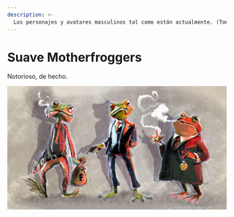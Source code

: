 ```yaml
---
description: >-
  Los personajes y avatares masculinos tal como están actualmente. (Todavía una obra en progreso).
---
```


# Suave Motherfroggers

Notorioso, de hecho.&#x20;

![](<../../.gitbook/assets/\_The Art of New Pangea -Frogland (8).jpg>)
